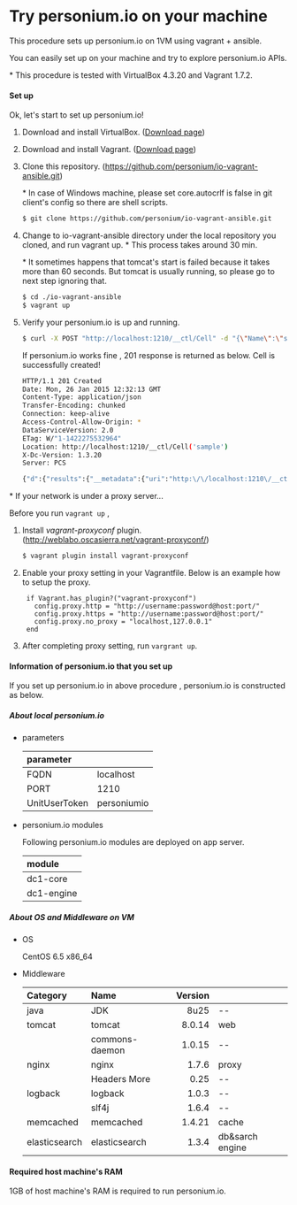 Try personium.io on your machine
====

This procedure sets up personium.io on 1VM using vagrant + ansible.

You can easily set up on your machine and try to explore personium.io APIs.

\* This procedure is tested with VirtualBox 4.3.20 and Vagrant 1.7.2.

#### Set up

Ok, let's start to set up personium.io!

1. Download and install VirtualBox. ([Download page](https://www.virtualbox.org/wiki/Downloads))

2. Download and install Vagrant. ([Download page](https://www.vagrantup.com/downloads))

3. Clone this repository. (https://github.com/personium/io-vagrant-ansible.git)

    \* In case of Windows machine, please set core.autocrlf is false in git client's config so there are shell scripts.

	```bash
	$ git clone https://github.com/personium/io-vagrant-ansible.git
	```

4. Change to io-vagrant-ansible directory under the local repository you cloned, and run vagrant up. \* This process takes around 30 min.

   \* It sometimes happens that tomcat's start is failed because it takes more than 60 seconds. But tomcat is usually running, so please go to next step ignoring that.

	```bash
	$ cd ./io-vagrant-ansible
	$ vagrant up
	```

5. Verify your personium.io is up and running.

	```bash
	$ curl -X POST "http://localhost:1210/__ctl/Cell" -d "{\"Name\":\"sample\"}" -H "Authorization:Bearer personiumio" -H "Accept:application/json" -i -s
	```

	If personium.io works fine , 201 response is returned as below. Cell is successfully created!

	```bash
	HTTP/1.1 201 Created
	Date: Mon, 26 Jan 2015 12:32:13 GMT
	Content-Type: application/json
	Transfer-Encoding: chunked
	Connection: keep-alive
	Access-Control-Allow-Origin: *
	DataServiceVersion: 2.0
	ETag: W/"1-1422275532964"
	Location: http://localhost:1210/__ctl/Cell('sample')
	X-Dc-Version: 1.3.20
	Server: PCS

	{"d":{"results":{"__metadata":{"uri":"http:\/\/localhost:1210\/__ctl\/Cell('sample')","etag":"W\/\"1-1422275532964\"","type":"UnitCtl.Cell"},"Name":"sample","__published":"\/Date(1422275532964)\/","__updated":"\/Date(1422275532964)\/"}}}
	```

\* If your network is under a proxy server...

Before you run `vagrant up` ,

1. Install _vagrant-proxyconf_ plugin. (http://weblabo.oscasierra.net/vagrant-proxyconf/)

	```bash
	$ vagrant plugin install vagrant-proxyconf
	```

2. Enable your proxy setting in your Vagrantfile. Below is an example how to setup the proxy.

	```bash:Vagrantfile
	 if Vagrant.has_plugin?("vagrant-proxyconf")
	   config.proxy.http = "http://username:password@host:port/"
	   config.proxy.https = "http://username:password@host:port/"
	   config.proxy.no_proxy = "localhost,127.0.0.1"
	 end
	```

3. After completing proxy setting, run ```vargrant up```.

#### Information of personium.io that you set up

If you set up personium.io in above procedure , personium.io is constructed as below.

##### About local personium.io

* parameters

	|parameter    |           |
	|:------------|-----------|
	|FQDN         |localhost  |
	|PORT         |1210       |
	|UnitUserToken|personiumio|

* personium.io modules

	Following personium.io modules are deployed on app server.

	|module     |
	|:----------|
	|dc1-core   |
	|dc1-engine |


##### About OS and Middleware on VM

* OS

	CentOS 6.5 x86_64

* Middleware

    |Category       | Name           |Version       |                   |
    |:--------------|:---------------|-------------:|:------------------|
    | java          | JDK            |         8u25 | --                |
    | tomcat        | tomcat         |       8.0.14 | web               |
    |               | commons-daemon |       1.0.15 | --                |
    | nginx         | nginx          |        1.7.6 | proxy             |
    |               | Headers More   |         0.25 | --                |
    | logback       | logback        |        1.0.3 | --                |
    |               | slf4j          |        1.6.4 | --                |
    | memcached     | memcached      |       1.4.21 | cache             |
    | elasticsearch | elasticsearch  |        1.3.4 | db&sarch engine   |


#### Required host machine's RAM

1GB of host machine's RAM is required to run personium.io.
